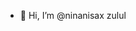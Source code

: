 - 👋 Hi, I’m @ninanisax
zulul

<!---
ninanisax/ninanisax is a ✨ special ✨ repository because its `README.md` (this file) appears on your GitHub profile.
You can click the Preview link to take a look at your changes.
--->
